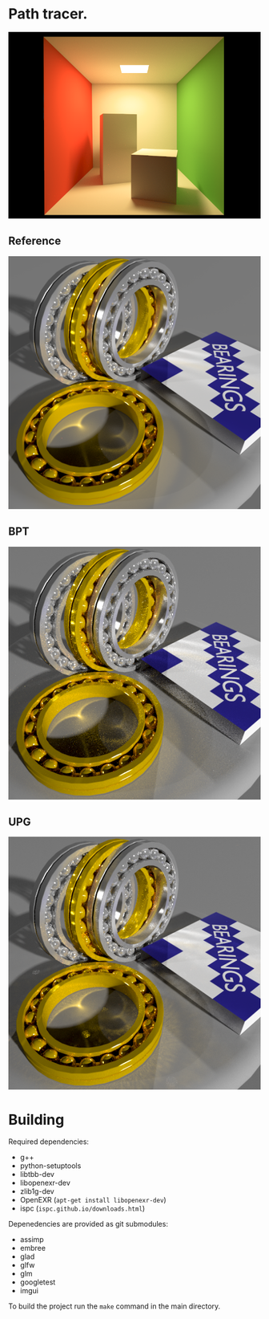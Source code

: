 
# Path tracer.

![Cornelbox](https://github.com/ciechowoj/master/blob/master/splashscreen.png)
## Reference
![Cornelbox](https://github.com/ciechowoj/master/blob/master/images/Bearings.BPT.83900s.png)
## BPT
![Cornelbox](https://github.com/ciechowoj/master/blob/master/images/Bearings.BPT.1790s.png)
## UPG
![Cornelbox](https://github.com/ciechowoj/master/blob/master/images/Bearings.UPG.0_1.1797s.png)

# Building

Required dependencies:
* g++
* python-setuptools
* libtbb-dev
* libopenexr-dev
* zlib1g-dev
* OpenEXR (`apt-get install libopenexr-dev`)
* ispc (`ispc.github.io/downloads.html`)

Depenedencies are provided as git submodules:
* assimp
* embree
* glad
* glfw
* glm
* googletest
* imgui

To build the project run the `make` command in the main directory.
